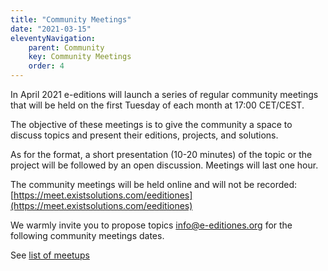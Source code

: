 ```yaml
---
title: "Community Meetings"
date: "2021-03-15"
eleventyNavigation:
    parent: Community
    key: Community Meetings
    order: 4
---
```


In April 2021 e-editions will launch a series of regular community meetings that will be held on the first Tuesday of each month at 17:00 CET/CEST.

The objective of these meetings is to give the community a space to discuss topics and present their editions, projects, and solutions.

As for the format, a short presentation (10-20 minutes) of the topic or the project will be followed by an open discussion. Meetings will last one hour.

The community meetings will be held online and will not be recorded: [https://meet.existsolutions.com/eeditiones](https://meet.existsolutions.com/eeditiones)

We warmly invite you to propose topics [info@e-editiones.org](info@e-editiones.org) for the following community meetings dates.

See [list of meetups](/tags/meetups/)